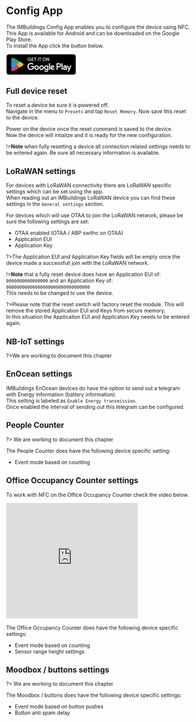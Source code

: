# Config App

The IMBuildings Config App enables you to configure the device using NFC.<br>
This App is available for Android and can be downloaded on the Google Play Store.<br>
To install the App click the button below.

<a href="https://play.google.com/store/apps/details?id=com.imbuildings.configapp" target="_blank">
<img src="/assets/GetItOnGooglePlay_Badge_Web_color_English.png" style="height:15mm">
</a>

## Full device reset

To reset a device be sure it is powered off.<br>
Navigate in the menu to `Presets` and tap `Reset Memory`. Now save this reset to the device.

Power on the device once the reset command is saved to the device.<br>
Now the device will intialize and it is ready for the new configuration.

!>**Note** when fully resetting a device all connection related settings needs to be entered again. Be sure all necessary information is available.

## LoRaWAN settings

For devices with LoRaWAN connectivity there are LoRaWAN specific settings which can be set using the app.<br>
When reading out an IMBuildings LoRaWAN device you can find these settings in the `General settings` section.

For devices which will use OTAA to join the LoRaWAN network, please be sure the following settings are set:
- OTAA enabled (OTAA / ABP swithc on OTAA)
- Application EUI
- Application Key

?>The Application EUI and Application Key fields will be empty once the device made a successfull join with the LoRaWAN network.

!>**Note** that a fully reset device does have an Application EUI of: `0000000000000000` and an Application Key of: `00000000000000000000000000000000`<br>
This needs to be changed to use the device.

?>Please note that the reset switch will factory reset the module. This will remove the stored Application EUI and Keys from secure memory.<br>
In this situation the Applicaiton EUI and Application Key needs to be entered again.

## NB-IoT settings

?>We are working to document this chapter

## EnOcean settings

IMBuildings EnOcean devices do have the option to send out a telegram with Energy information (battery information).<br>
This setting is labeled as `Enable Energy transmission`.<br>
Once enabled the interval of sending out this telegram can be configured.

## People Counter

?> We are working to document this chapter

The People Counter does have the following device specific setting:
- Event mode based on counting

## Office Occupancy Counter settings

To work with NFC on the Office Occupancy Counter check the video below.
<iframe width="360" height="315" src="https://www.youtube.com/embed/H0ugGHhgrDg?si=Q2_zbAuQY5DhC71X" title="IMBuildings Config App" frameborder="0" allow="accelerometer; autoplay; clipboard-write; encrypted-media; gyroscope; picture-in-picture; web-share" referrerpolicy="strict-origin-when-cross-origin" allowfullscreen></iframe>

The Office Occupancy Counter does have the following device specific settings:
- Event mode based on counting
- Sensor range height settings

## Moodbox / buttons settings

?> We are working to document this chapter

The Moodbox / buttons does have the following device specific settings:
- Event mode based on button pushes
- Button anti spam delay

<!--## Motion sensor settings-->

